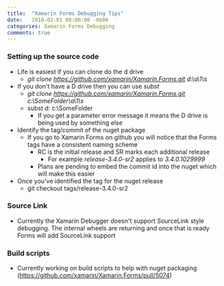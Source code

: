 ```yaml
--- 
title:  "Xamarin Forms Debugging Tips"
date:   2018-02-01 00:00:00 -0600
categories: Xamarin Forms Debugging
comments: true
---
```


### Setting up the source code
- Life is easiest if you can clone do the d drive
    - *git clone https://github.com/xamarin/Xamarin.Forms.git d:\a\1\s*
- If you don't have a D drive then you can use *subst*
    - *git clone https://github.com/xamarin/Xamarin.Forms.git c:\SomeFolder\a\1\s*
    - subst d: c:\SomeFolder
        - If you get a parameter error message it means the D drive is being used by something else
- Identify the tag/commit of the nuget package
    - If you go to Xamarin Forms on github you will notice that the Forms tags have a consistent naming scheme
        - RC is the initial release and SR marks each additional release
            - For example *release-3.4.0-sr2* applies to *3.4.0.1029999*
        - Plans are pending to embed the commit id into the nuget which will make this easier
- Once you've identified the tag for the nuget release
    - git checkout tags/release-3.4.0-sr2

### Source Link
- Currently the Xamarin Debugger doesn't support SourceLink style debugging. The internal wheels are returning and once that is ready Forms will add SourceLink support

### Build scripts
- Currently working on build scripts to help with nuget packaging (https://github.com/xamarin/Xamarin.Forms/pull/5074)